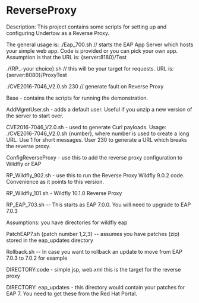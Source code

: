 # ReverseProxy

Description: This project contains some scripts for setting up and configuring Undertow as a Reverse Proxy.

The general usage is:
./Eap_700.sh // starts the EAP App Server which hosts your simple web app. Code is provided or you can pick your own app. Assumption is that the URL is: {server:8180}/Test

./{RP_-your choice}.sh // this will be your target for requests. URL is: {server:8080}/ProxyTest

./CVE2016-7046_V2.0.sh 230 // generate fault on Reverse Proxy

Base - contains the scripts for running the demonstration.

AddMgmtUser.sh - adds a default user. Useful if you unzip a new version of the server to start over.

CVE2016-7046_V2.0.sh - used to generate Curl payloads.
Usage: ./CVE2016-7046_V2.0.sh {number}, where number is used to create a long URL. Use 1 for short messages. User 230 to generate a URL which breaks the reverse proxy.

ConfigReverseProxy - use this to add the reverse proxy configuration to Wildfly or EAP

RP_Wildfly_902.sh - use this to run the Reverse Proxy Wildfly 9.0.2 code. Convenience as it points to this version.

RP_Wildfly_101.sh - Wildfly 10.1.0 Reverse Proxy

RP_EAP_703.sh -- This starts as EAP 7.0.0. You will need to upgrade to EAP 7.0.3

Assumptions: you have directories for 
wildfly
eap

PatchEAP7.sh {patch number 1,2,3} -- assumes you have patches (zip) stored in the eap_updates directory

Rollback.sh -- In case you want to rollback an update to move from EAP 7.0.3 to 7.0.2 for example


DIRECTORY:code - simple jsp, web.xml this is the target for the reverse proxy

DIRECTORY: eap_updates - this directory would contain your patches for EAP 7. You need to get these from the Red Hat Portal.
